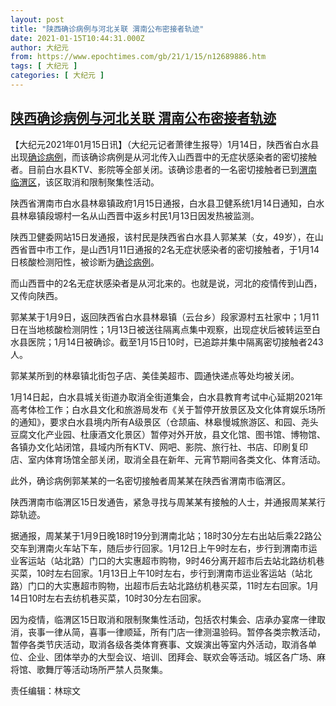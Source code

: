 ```yaml
---
layout: post
title: "陕西确诊病例与河北关联 渭南公布密接者轨迹"
date: 2021-01-15T10:44:31.000Z
author: 大纪元
from: https://www.epochtimes.com/gb/21/1/15/n12689886.htm
tags: [ 大纪元 ]
categories: [ 大纪元 ]
---
```

<!--1610707471000-->
[陕西确诊病例与河北关联 渭南公布密接者轨迹](https://www.epochtimes.com/gb/21/1/15/n12689886.htm)
------

<div>
<p>【大纪元2021年01月15日讯】（大纪元记者萧律生报导）1月14日，陕西省白水县出现<a href="https://www.epochtimes.com/gb/tag/%E7%A1%AE%E8%AF%8A%E7%97%85%E4%BE%8B.html">确诊病例</a>，而该确诊病例是从河北传入山西晋中的无症状感染者的密切接触者。目前白水县KTV、影院等全部关闭。该确诊患者的一名密切接触者已到<a href="https://www.epochtimes.com/gb/tag/%E6%B8%AD%E5%8D%97%E4%B8%B4%E6%B8%AD%E5%8C%BA.html">渭南临渭区</a>，该区取消和限制聚集性活动。</p><p>陕西省渭南市白水县林皋镇政府1月15日通报，白水县卫健系统1月14日通知，白水县林皋镇段塬村一名从山西晋中返乡村民1月13日因发热被监测。</p><p>陕西卫健委网站15日发通报，该村民是陕西省白水县人郭某某（女，49岁），在山西省晋中市工作，是山西1月11日通报的2名无症状感染者的密切接触者，于1月14日核酸检测阳性，被诊断为<a href="https://www.epochtimes.com/gb/tag/%E7%A1%AE%E8%AF%8A%E7%97%85%E4%BE%8B.html">确诊病例</a>。</p><p>而山西晋中的2名无症状感染者是从河北来的。也就是说，河北的疫情传到山西，又传向陕西。</p><p>郭某某于1月9日，返回陕西省白水县林皋镇（云台乡）段家源村五社家中；1月11日在当地核酸检测阴性；1月13日被送往隔离点集中观察，出现症状后被转运至白水县医院；1月14日被确诊。截至1月15日10时，已追踪并集中隔离密切接触者243人。</p><p>郭某某所到的林皋镇北街包子店、美佳美超市、圆通快递点等处均被关闭。</p><p>1月14日起，白水县城关街道办取消全街道集会，白水县教育考试中心延期2021年高考体检工作；白水县文化和旅游局发布《关于暂停开放景区及文化体育娱乐场所的通知》，要求白水县境内所有A级景区（仓颉庙、林皋慢城旅游区、和园、尧头豆腐文化产业园、杜康酒文化景区）暂停对外开放，县文化馆、图书馆、博物馆、各镇办文化站闭馆，县域内所有KTV、网吧、影院、旅行社、书店、印刷复印店、室内体育场馆全部关闭，取消全县在新年、元宵节期间各类文化、体育活动。</p><p>此外，确诊病例郭某某的一名密切接触者周某某在陕西省渭南市临渭区。</p><p>陕西渭南市临渭区15日发通告，紧急寻找与周某某有接触的人士，并通报周某某行踪轨迹。</p><p>据通报，周某某于1月9日晚18时19分到渭南北站；18时30分左右出站后乘22路公交车到渭南火车站下车，随后步行回家。1月12日上午9时左右，步行到渭南市运业客运站（站北路）门口的大实惠超市购物，9时46分离开超市后去站北路纺机巷买菜，10时左右回家。1月13日上午10时左右，步行到渭南市运业客运站（站北路）门口的大实惠超市购物，出超市后去站北路纺机巷买菜，11时左右回家。1月14日10时左右去纺机巷买菜，10时30分左右回家。</p><p>因为疫情，临渭区15日取消和限制聚集性活动，包括农村集会、店承办宴席一律取消，丧事一律从简，喜事一律顺延，所有门店一律测温验码。暂停各类宗教活动，暂停各类节庆活动，取消各级各类体育赛事、文娱演出等室内外活动，取消各单位、企业、团体举办的大型会议、培训、团拜会、联欢会等活动。城区各广场、麻将馆、歌舞厅等活动场所严禁人员聚集。</p><p>责任编辑：林琮文</p>
</div>
